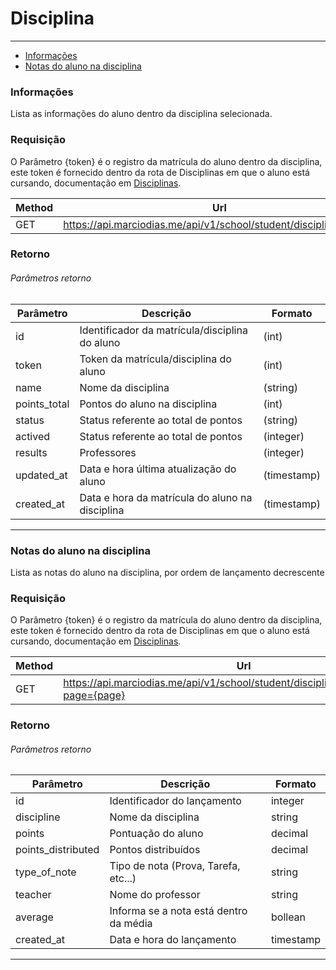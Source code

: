# Disciplina

---

- [Informações](#section-discipline)
- [Notas do aluno na disciplina](#section-results)

<a name="section-discipline"></a>
### Informações

Lista as informações do aluno dentro da disciplina selecionada.

### Requisição

O Parâmetro {token} é o registro da matrícula do aluno dentro da disciplina, este token é fornecido dentro da rota de Disciplinas em que o aluno está cursando, documentação em [Disciplinas](/docs/api/1.0/api-school-student-disciplines).

| Method | Url                                             |
|--------|-------------------------------------------------|
| GET   | https://api.marciodias.me/api/v1/school/student/discipline/{token} |

### Retorno

###### Parâmetros retorno

| Parâmetro  | Descrição                                       | Formato    |
|----------- |-------------------------------------------------| ---------- |
| id         | Identificador da matrícula/disciplina do aluno  | (int)      |
| token      | Token da matrícula/disciplina do aluno          | (int)      |
| name       | Nome da disciplina                              | (string)   |
| points_total | Pontos do aluno na disciplina                 | (int)      |
| status | Status referente ao total de pontos                 | (string)   |
| actived | Status referente ao total de pontos                | (integer)  |
| results  | Professores                                       | (integer)  |
| updated_at | Data e hora última atualização do aluno         | (timestamp)|
| created_at | Data e hora da matrícula do aluno na disciplina | (timestamp)   |


---

<a name="section-results"></a>
### Notas do aluno na disciplina

Lista as notas do aluno na disciplina, por ordem de lançamento decrescente

### Requisição

O Parâmetro {token} é o registro da matrícula do aluno dentro da disciplina, este token é fornecido dentro da rota de Disciplinas em que o aluno está cursando, documentação em [Disciplinas](/docs/api/1.0/api-school-student-disciplines).

| Method | Url                                                                                     |
|--------|-----------------------------------------------------------------------------------------|
| GET   | https://api.marciodias.me/api/v1/school/student/discipline/{token}/bulletins?page={page} |

### Retorno

###### Parâmetros retorno

| Parâmetro  | Descrição                                       | Formato |
|----------- |-------------------------------------------------| ------- |
| id         | Identificador do lançamento                     | integer |
| discipline | Nome da disciplina                              | string  |
| points     | Pontuação do aluno                              | decimal |
| points_distributed | Pontos distribuídos                     | decimal |
| type_of_note | Tipo de nota (Prova, Tarefa, etc...)          | string  |
| teacher    | Nome do professor                               | string  |
| average    | Informa se a nota está dentro da média          | bollean  |
| created_at | Data e hora do lançamento                       | timestamp |

---
